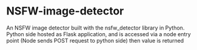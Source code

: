 # NSFW-image-detector
An NSFW image detector built with the nsfw_detector library in Python. Python side hosted as Flask application, and is accessed via a node entry point (Node sends POST request to python side) then value is returned

